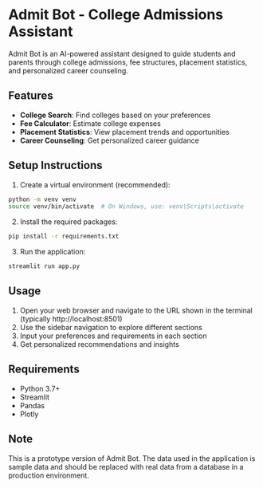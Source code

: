 # Admit Bot - College Admissions Assistant

Admit Bot is an AI-powered assistant designed to guide students and parents through college admissions, fee structures, placement statistics, and personalized career counseling.

## Features

- **College Search**: Find colleges based on your preferences
- **Fee Calculator**: Estimate college expenses
- **Placement Statistics**: View placement trends and opportunities
- **Career Counseling**: Get personalized career guidance

## Setup Instructions

1. Create a virtual environment (recommended):

```bash
python -m venv venv
source venv/bin/activate  # On Windows, use: venv\Scripts\activate
```

2. Install the required packages:

```bash
pip install -r requirements.txt
```

3. Run the application:

```bash
streamlit run app.py
```

## Usage

1. Open your web browser and navigate to the URL shown in the terminal (typically http://localhost:8501)
2. Use the sidebar navigation to explore different sections
3. Input your preferences and requirements in each section
4. Get personalized recommendations and insights

## Requirements

- Python 3.7+
- Streamlit
- Pandas
- Plotly

## Note

This is a prototype version of Admit Bot. The data used in the application is sample data and should be replaced with real data from a database in a production environment.

